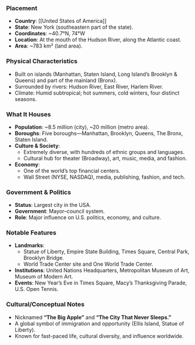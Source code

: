 ### Placement
- **Country**: [[United States of America]]  
- **State**: New York (southeastern part of the state).  
- **Coordinates**: ~40.7°N, 74°W  
- **Location**: At the mouth of the Hudson River, along the Atlantic coast.  
- **Area**: ~783 km² (land area).  

### Physical Characteristics
- Built on islands (Manhattan, Staten Island, Long Island’s Brooklyn & Queens) and part of the mainland (Bronx).  
- Surrounded by rivers: Hudson River, East River, Harlem River.  
- Climate: Humid subtropical; hot summers, cold winters, four distinct seasons.  

### What It Houses
- **Population**: ~8.5 million (city), ~20 million (metro area).  
- **Boroughs**: Five boroughs—Manhattan, Brooklyn, Queens, The Bronx, Staten Island.  
- **Culture & Society**:  
  - Extremely diverse, with hundreds of ethnic groups and languages.  
  - Cultural hub for theater (Broadway), art, music, media, and fashion.  
- **Economy**:  
  - One of the world’s top financial centers.  
  - Wall Street (NYSE, NASDAQ), media, publishing, fashion, and tech.  

### Government & Politics
- **Status**: Largest city in the USA.  
- **Government**: Mayor–council system.  
- **Role**: Major influence on U.S. politics, economy, and culture.  

### Notable Features
- **Landmarks**:  
  - Statue of Liberty, Empire State Building, Times Square, Central Park, Brooklyn Bridge.  
  - World Trade Center site and One World Trade Center.  
- **Institutions**: United Nations Headquarters, Metropolitan Museum of Art, Museum of Modern Art.  
- **Events**: New Year’s Eve in Times Square, Macy’s Thanksgiving Parade, U.S. Open Tennis.  

### Cultural/Conceptual Notes
- Nicknamed **“The Big Apple”** and **“The City That Never Sleeps.”**  
- A global symbol of immigration and opportunity (Ellis Island, Statue of Liberty).  
- Known for fast-paced life, cultural diversity, and influence worldwide.  
